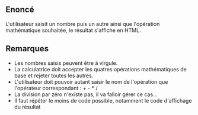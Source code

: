 ## Enoncé

L'utilisateur saisit un nombre puis un autre ainsi que l'opération mathématique souhaitée, le résultat s'affiche en HTML.

## Remarques

* Les nombres saisis peuvent être à virgule.
* La calculatrice doit accepter les quatres opérations mathématiques de base et rejeter toutes les autres.
* L'utilisateur doit pouvoir autant saisir le nom de l'opération que l'opérateur correspondant : + - * /
* La division par zéro n'existe pas, il va falloir gérer ce cas…
* Il faut répéter le moins de code possible, notamment le code d'affichage du résultat